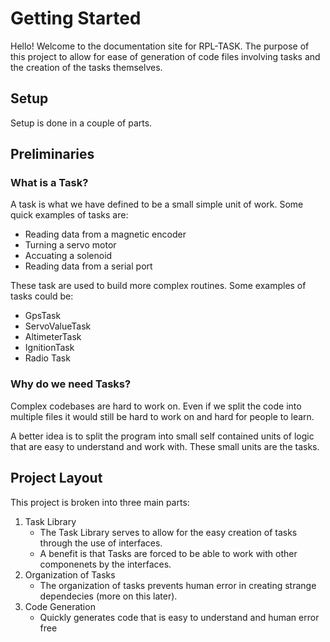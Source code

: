 # Getting Started

Hello! Welcome to the documentation site for RPL-TASK. The purpose of this project to allow for ease of generation of code files involving tasks and the creation of the tasks themselves.


## __Setup__

Setup is done in a couple of parts. 

## __Preliminaries__

### What is a Task?

A task is what we have defined to be a small simple unit of work. Some quick examples of tasks are:

- Reading data from a magnetic encoder
- Turning a servo motor
- Accuating a solenoid
- Reading data from a serial port

These task are used to build more complex routines. Some examples of tasks could be:

- GpsTask
- ServoValueTask
- AltimeterTask
- IgnitionTask
- Radio Task

### Why do we need Tasks?

Complex codebases are hard to work on. Even if we split the code into multiple files it would still be hard to work on and hard for people to learn. 

A better idea is to split the program into small self contained units of logic that are easy to understand and work with. These small units are the tasks.




## __Project Layout__

This project is broken into three main parts:

1. Task Library
    - The Task Library serves to allow for the easy creation of tasks through the use of interfaces.
    - A benefit is that Tasks are forced to be able to work with other componenets by the interfaces.
2. Organization of Tasks
    - The organization of tasks prevents human error in creating strange dependecies (more on this later).
3. Code Generation
    - Quickly generates code that is easy to understand and human error free

